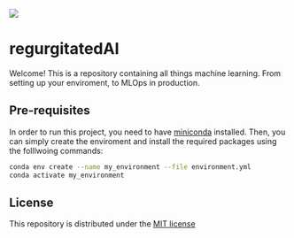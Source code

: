 ![](https://img.shields.io/github/license/regurgitatedAI/regurgitatedAI)

# regurgitatedAI

Welcome!
This is a repository containing all things machine learning. From setting up your enviroment, to MLOps in production. 

<!--It contains a break down of the core mathematical principles, as well as end to end projects. -->


## Pre-requisites
In order to run this project, you need to have [miniconda](https://docs.conda.io/en/latest/miniconda.html#:~:text=Miniconda%20is%20a%20free%20minimal,zlib%20and%20a%20few%20others.) installed. Then, you can simply create the enviroment and install the required packages using the folllwoing commands: 

```bash 
conda env create --name my_environment --file environment.yml
conda activate my_environment

```




## License

This repository is distributed under the [MIT license](LICENSE.md) 

<!--
**regurgitatedAI/regurgitatedAI** is a ✨ _special_ ✨ repository because its `README.md` (this file) appears on your GitHub profile.

Here are some ideas to get you started:

- 🔭 I’m currently workecho '.ipynb_checkpoints' >> ~/.gitignoreing on ...
- 🌱 I’m currently learning ...
- 👯 I’m looking to collaborate on ...
- 🤔 I’m looking for help with ...
- 💬 Ask me about ...
- 📫 How to reach me: ...
- 😄 Pronouns: ...
- ⚡ Fun fact: ...
-->